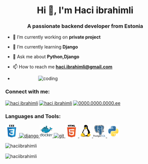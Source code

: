 <h1 align="center">Hi 👋, I'm Haci ibrahimli</h1>
<h3 align="center">A passionate backend developer from Estonia</h3>

- 🔭 I’m currently working on **private project**

- 🌱 I’m currently learning **Django**

- 💬 Ask me about **Python,Django**

- 📫 How to reach me **haci.ibrahimli@gmail.com**
- <img align="right" alt="coding" width="400" src="https://www.techslang.com/wp-content/uploads/2020/06/Python-1024x536.jpg">

<h3 align="left">Connect with me:</h3>
<p align="left">
<a href="https://linkedin.com/in/haci ibrahimli" target="blank"><img align="center" src="https://raw.githubusercontent.com/rahuldkjain/github-profile-readme-generator/master/src/images/icons/Social/linked-in-alt.svg" alt="haci ibrahimli" height="30" width="40" /></a>
<a href="https://fb.com/haci ibrahimli" target="blank"><img align="center" src="https://raw.githubusercontent.com/rahuldkjain/github-profile-readme-generator/master/src/images/icons/Social/facebook.svg" alt="haci ibrahimli" height="30" width="40" /></a>
<a href="https://instagram.com/0000.0000.0000.ee" target="blank"><img align="center" src="https://raw.githubusercontent.com/rahuldkjain/github-profile-readme-generator/master/src/images/icons/Social/instagram.svg" alt="0000.0000.0000.ee" height="30" width="40" /></a>
</p>

<h3 align="left">Languages and Tools:</h3>
<p align="left"> <a href="https://www.w3schools.com/css/" target="_blank" rel="noreferrer"> <img src="https://raw.githubusercontent.com/devicons/devicon/master/icons/css3/css3-original-wordmark.svg" alt="css3" width="40" height="40"/> </a> <a href="https://www.djangoproject.com/" target="_blank" rel="noreferrer"> <img src="https://cdn.worldvectorlogo.com/logos/django.svg" alt="django" width="40" height="40"/> </a> <a href="https://www.docker.com/" target="_blank" rel="noreferrer"> <img src="https://raw.githubusercontent.com/devicons/devicon/master/icons/docker/docker-original-wordmark.svg" alt="docker" width="40" height="40"/> </a> <a href="https://git-scm.com/" target="_blank" rel="noreferrer"> <img src="https://www.vectorlogo.zone/logos/git-scm/git-scm-icon.svg" alt="git" width="40" height="40"/> </a> <a href="https://www.w3.org/html/" target="_blank" rel="noreferrer"> <img src="https://raw.githubusercontent.com/devicons/devicon/master/icons/html5/html5-original-wordmark.svg" alt="html5" width="40" height="40"/> </a> <a href="https://www.linux.org/" target="_blank" rel="noreferrer"> <img src="https://raw.githubusercontent.com/devicons/devicon/master/icons/linux/linux-original.svg" alt="linux" width="40" height="40"/> </a> <a href="https://www.postgresql.org" target="_blank" rel="noreferrer"> <img src="https://raw.githubusercontent.com/devicons/devicon/master/icons/postgresql/postgresql-original-wordmark.svg" alt="postgresql" width="40" height="40"/> </a> <a href="https://www.python.org" target="_blank" rel="noreferrer"> <img src="https://raw.githubusercontent.com/devicons/devicon/master/icons/python/python-original.svg" alt="python" width="40" height="40"/> </a> </p>

<p><img align="center" src="https://github-readme-stats.vercel.app/api/top-langs?username=haciibrahimli&show_icons=true&locale=en&layout=compact" alt="haciibrahimli" /></p>

<p><img align="center" src="https://github-readme-streak-stats.herokuapp.com/?user=haciibrahimli&" alt="haciibrahimli" /></p>
